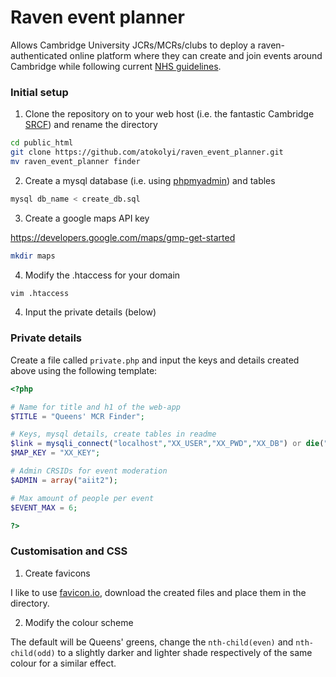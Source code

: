 # Raven event planner

Allows Cambridge University JCRs/MCRs/clubs to deploy a raven-authenticated online platform where they can create and join events around Cambridge while following current [NHS guidelines](https://www.gov.uk/government/publications/coronavirus-covid-19-meeting-with-others-safely-social-distancing/coronavirus-covid-19-meeting-with-others-safely-social-distancing).



### Initial setup

1. Clone the repository on to your web host (i.e. the fantastic Cambridge [SRCF](https://www.srcf.net/)) and rename the directory

```bash
cd public_html
git clone https://github.com/atokolyi/raven_event_planner.git
mv raven_event_planner finder
```

2. Create a mysql database (i.e. using [phpmyadmin](https://www.srcf.net/phpmyadmin/)) and tables

```bash
mysql db_name < create_db.sql
```

3. Create a google maps API key

https://developers.google.com/maps/gmp-get-started

```bash
mkdir maps
```

4. Modify the .htaccess for your domain

```bash
vim .htaccess
```

4. Input the private details (below)



### Private details

Create a file called `private.php` and input the keys and details created above using the following template:

```php
<?php

# Name for title and h1 of the web-app
$TITLE = "Queens' MCR Finder";

# Keys, mysql details, create tables in readme
$link = mysqli_connect("localhost","XX_USER","XX_PWD","XX_DB") or die("Could not connect to host");
$MAP_KEY = "XX_KEY";

# Admin CRSIDs for event moderation
$ADMIN = array("aiit2");

# Max amount of people per event
$EVENT_MAX = 6;

?>
```



### Customisation and CSS

1. Create favicons

I like to use [favicon.io](https://favicon.io/favicon-generator/), download the created files and place them in the directory.

2. Modify the colour scheme

The default will be Queens' greens, change the `nth-child(even)` and `nth-child(odd)` to a slightly darker and lighter shade respectively of the same colour for a similar effect.
